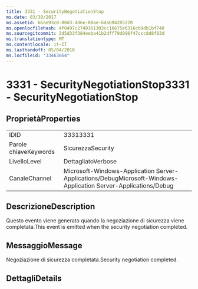 ```yaml
---
title: 3331 - SecurityNegotiationStop
ms.date: 03/30/2017
ms.assetid: 66ae93c8-00d3-4d6e-88ae-6da694285220
ms.openlocfilehash: 4f0497c2749361303cc16675e6316cb9db1bf740
ms.sourcegitcommit: 3d5d33f384eeba41b2dff79d096f47ccc8d8f03d
ms.translationtype: MT
ms.contentlocale: it-IT
ms.lasthandoff: 05/04/2018
ms.locfileid: "33463664"
---
```

# <a name="3331---securitynegotiationstop"></a><span data-ttu-id="183e6-102">3331 - SecurityNegotiationStop</span><span class="sxs-lookup"><span data-stu-id="183e6-102">3331 - SecurityNegotiationStop</span></span>
## <a name="properties"></a><span data-ttu-id="183e6-103">Proprietà</span><span class="sxs-lookup"><span data-stu-id="183e6-103">Properties</span></span>  
  
|||  
|-|-|  
|<span data-ttu-id="183e6-104">ID</span><span class="sxs-lookup"><span data-stu-id="183e6-104">ID</span></span>|<span data-ttu-id="183e6-105">3331</span><span class="sxs-lookup"><span data-stu-id="183e6-105">3331</span></span>|  
|<span data-ttu-id="183e6-106">Parole chiave</span><span class="sxs-lookup"><span data-stu-id="183e6-106">Keywords</span></span>|<span data-ttu-id="183e6-107">Sicurezza</span><span class="sxs-lookup"><span data-stu-id="183e6-107">Security</span></span>|  
|<span data-ttu-id="183e6-108">Livello</span><span class="sxs-lookup"><span data-stu-id="183e6-108">Level</span></span>|<span data-ttu-id="183e6-109">Dettagliato</span><span class="sxs-lookup"><span data-stu-id="183e6-109">Verbose</span></span>|  
|<span data-ttu-id="183e6-110">Canale</span><span class="sxs-lookup"><span data-stu-id="183e6-110">Channel</span></span>|<span data-ttu-id="183e6-111">Microsoft-Windows-Application Server-Applications/Debug</span><span class="sxs-lookup"><span data-stu-id="183e6-111">Microsoft-Windows-Application Server-Applications/Debug</span></span>|  
  
## <a name="description"></a><span data-ttu-id="183e6-112">Descrizione</span><span class="sxs-lookup"><span data-stu-id="183e6-112">Description</span></span>  
 <span data-ttu-id="183e6-113">Questo evento viene generato quando la negoziazione di sicurezza viene completata.</span><span class="sxs-lookup"><span data-stu-id="183e6-113">This event is emitted when the security negotiation completed.</span></span>  
  
## <a name="message"></a><span data-ttu-id="183e6-114">Messaggio</span><span class="sxs-lookup"><span data-stu-id="183e6-114">Message</span></span>  
 <span data-ttu-id="183e6-115">Negoziazione di sicurezza completata.</span><span class="sxs-lookup"><span data-stu-id="183e6-115">Security negotiation completed.</span></span>  
  
## <a name="details"></a><span data-ttu-id="183e6-116">Dettagli</span><span class="sxs-lookup"><span data-stu-id="183e6-116">Details</span></span>
